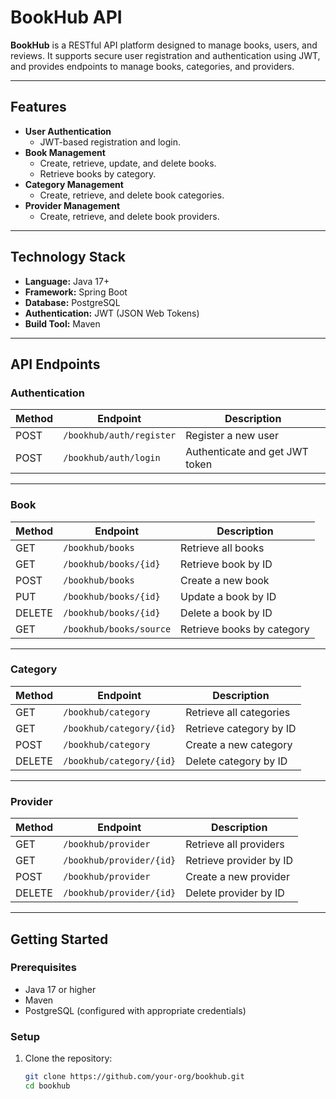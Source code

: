 # BookHub API

**BookHub** is a RESTful API platform designed to manage books, users, and reviews. It supports secure user registration and authentication using JWT, and provides endpoints to manage books, categories, and providers.

---

## Features

- **User Authentication**
  - JWT-based registration and login.
- **Book Management**
  - Create, retrieve, update, and delete books.
  - Retrieve books by category.
- **Category Management**
  - Create, retrieve, and delete book categories.
- **Provider Management**
  - Create, retrieve, and delete book providers.

---

## Technology Stack

- **Language:** Java 17+
- **Framework:** Spring Boot
- **Database:** PostgreSQL
- **Authentication:** JWT (JSON Web Tokens)
- **Build Tool:** Maven

---

## API Endpoints

### Authentication

| Method | Endpoint                  | Description                      |
|--------|---------------------------|----------------------------------|
| POST   | `/bookhub/auth/register`  | Register a new user              |
| POST   | `/bookhub/auth/login`     | Authenticate and get JWT token   |

---

### Book

| Method | Endpoint                  | Description                      |
|--------|---------------------------|----------------------------------|
| GET    | `/bookhub/books`          | Retrieve all books               |
| GET    | `/bookhub/books/{id}`     | Retrieve book by ID              |
| POST   | `/bookhub/books`          | Create a new book                |
| PUT    | `/bookhub/books/{id}`     | Update a book by ID              |
| DELETE | `/bookhub/books/{id}`     | Delete a book by ID              |
| GET    | `/bookhub/books/source`   | Retrieve books by category       |

---

### Category

| Method | Endpoint                      | Description                      |
|--------|-------------------------------|----------------------------------|
| GET    | `/bookhub/category`           | Retrieve all categories          |
| GET    | `/bookhub/category/{id}`      | Retrieve category by ID          |
| POST   | `/bookhub/category`           | Create a new category            |
| DELETE | `/bookhub/category/{id}`      | Delete category by ID            |

---

### Provider

| Method | Endpoint                      | Description                      |
|--------|-------------------------------|----------------------------------|
| GET    | `/bookhub/provider`           | Retrieve all providers           |
| GET    | `/bookhub/provider/{id}`      | Retrieve provider by ID          |
| POST   | `/bookhub/provider`           | Create a new provider            |
| DELETE | `/bookhub/provider/{id}`      | Delete provider by ID            |

---

## Getting Started

### Prerequisites

- Java 17 or higher
- Maven
- PostgreSQL (configured with appropriate credentials)

### Setup

1. Clone the repository:
   ```bash
   git clone https://github.com/your-org/bookhub.git
   cd bookhub

